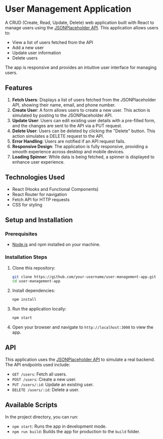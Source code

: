 # User Management Application

A CRUD (Create, Read, Update, Delete) web application built with React to manage users using the [JSONPlaceholder API](https://jsonplaceholder.typicode.com/). This application allows users to:
- View a list of users fetched from the API
- Add a new user
- Update user information
- Delete users

The app is responsive and provides an intuitive user interface for managing users.

## Features

1. **Fetch Users**: Displays a list of users fetched from the JSONPlaceholder API, showing their name, email, and phone number.
2. **Create User**: A form allows users to create a new user. This action is simulated by posting to the JSONPlaceholder API.
3. **Update User**: Users can edit existing user details with a pre-filled form, and the changes are sent to the API via a PUT request.
4. **Delete User**: Users can be deleted by clicking the "Delete" button. This action simulates a DELETE request to the API.
5. **Error Handling**: Users are notified if an API request fails.
6. **Responsive Design**: The application is fully responsive, providing a smooth experience across desktop and mobile devices.
7. **Loading Spinner**: While data is being fetched, a spinner is displayed to enhance user experience.

## Technologies Used

- React (Hooks and Functional Components)
- React Router for navigation
- Fetch API for HTTP requests
- CSS for styling

## Setup and Installation

### Prerequisites
- [Node.js](https://nodejs.org/en/) and npm installed on your machine.

### Installation Steps

1. Clone this repository:
   ```bash
   git clone https://github.com/your-username/user-management-app.git
   cd user-management-app
   ```

2. Install dependencies:
   ```bash
   npm install
   ```

3. Run the application locally:
   ```bash
   npm start
   ```

4. Open your browser and navigate to `http://localhost:3000` to view the app.

## API

This application uses the [JSONPlaceholder API](https://jsonplaceholder.typicode.com/) to simulate a real backend. The API endpoints used include:
- `GET /users`: Fetch all users.
- `POST /users`: Create a new user.
- `PUT /users/:id`: Update an existing user.
- `DELETE /users/:id`: Delete a user.


## Available Scripts

In the project directory, you can run:

- `npm start`: Runs the app in development mode.
- `npm run build`: Builds the app for production to the `build` folder.

```

